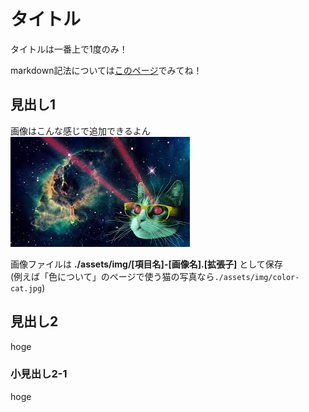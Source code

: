 # タイトル
タイトルは一番上で1度のみ！

markdown記法については[このページ](https://gist.github.com/mignonstyle/083c9e1651d7734f84c99b8cf49d57fa)でみてね！

## 見出し1
画像はこんな感じで追加できるよん  
![cat](./assets/img/sample-cat.jpg)

画像ファイルは **./assets/img/[項目名]-[画像名].[拡張子]** として保存  
(例えば「色について」のページで使う猫の写真なら```./assets/img/color-cat.jpg```)

## 見出し2
hoge
### 小見出し2-1
hoge
